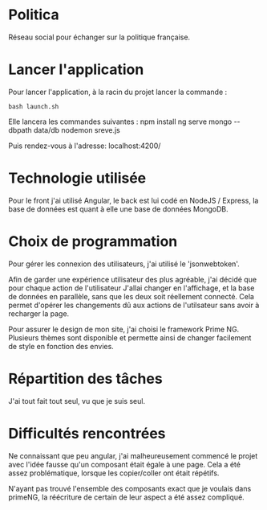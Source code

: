 # Politica

Réseau social pour échanger sur la politique française.

# Lancer l'application

Pour lancer l'application, à la racin du projet lancer la commande :

    bash launch.sh

Elle lancera les commandes suivantes :
npm install
ng serve
mongo --dbpath data/db
nodemon sreve.js

Puis rendez-vous à l'adresse:
localhost:4200/

# Technologie utilisée

Pour le front j'ai utilisé Angular, le back est lui codé en NodeJS / Express,
la base de données est quant à elle une base de données MongoDB.

# Choix de programmation

Pour gérer les connexion des utilisateurs, j'ai utilisé le 'jsonwebtoken'.

Afin de garder une expérience utilisateur des plus agréable, j'ai décidé que pour chaque action de l'utilisateur
J'allai changer en l'affichage, et la base de données en parallèle, sans que les deux soit réellement connecté.
Cela permet d'opérer les changements dû aux actions de l'utilsateur sans avoir à recharger la page.

Pour assurer le design de mon site, j'ai choisi le framework Prime NG. Plusieurs thèmes sont disponible et permette ainsi
de changer facilement de style en fonction des envies.

# Répartition des tâches

J'ai tout fait tout seul, vu que je suis seul.

# Difficultés rencontrées

Ne connaissant que peu angular, j'ai malheureusement commencé le projet avec l'idée fausse qu'un composant était égale
à une page. Cela a été assez problématique, lorsque les copier/coller ont était répétifs.

N'ayant pas trouvé l'ensemble des composants exact que je voulais dans primeNG, la réécriture de certain de leur aspect
a été assez compliqué.
